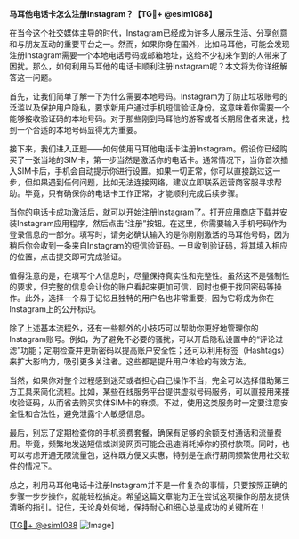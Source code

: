 **马耳他电话卡怎么注册Instagram？【TG💪+ @esim1088】**

在当今这个社交媒体主导的时代，Instagram已经成为许多人展示生活、分享创意和与朋友互动的重要平台之一。然而，如果你身在国外，比如马耳他，可能会发现注册Instagram需要一个本地电话号码或邮箱地址，这给不少初来乍到的人带来了困扰。那么，如何利用马耳他的电话卡顺利注册Instagram呢？本文将为你详细解答这一问题。

首先，让我们简单了解一下为什么需要本地号码。Instagram为了防止垃圾账号的泛滥以及保护用户隐私，要求新用户通过手机短信验证身份。这意味着你需要一个能够接收验证码的本地号码。对于那些刚到马耳他的游客或者长期居住者来说，找到一个合适的本地号码显得尤为重要。

接下来，我们进入正题——如何使用马耳他电话卡注册Instagram。假设你已经购买了一张当地的SIM卡，第一步当然是激活你的电话卡。通常情况下，当你首次插入SIM卡后，手机会自动提示你进行设置。如果一切正常，你可以直接跳过这一步，但如果遇到任何问题，比如无法连接网络，建议立即联系运营商客服寻求帮助。毕竟，只有确保你的电话卡工作正常，才能顺利完成后续步骤。

当你的电话卡成功激活后，就可以开始注册Instagram了。打开应用商店下载并安装Instagram应用程序，然后点击“注册”按钮。在这里，你需要输入手机号码作为登录信息的一部分。填写时，请务必确认输入的是你刚刚激活的马耳他号码，因为稍后你会收到一条来自Instagram的短信验证码。一旦收到验证码，将其填入相应的位置，点击提交即可完成验证。

值得注意的是，在填写个人信息时，尽量保持真实性和完整性。虽然这不是强制性的要求，但完整的信息会让你的账户看起来更加可信，同时也便于找回密码等操作。此外，选择一个易于记忆且独特的用户名也非常重要，因为它将成为你在Instagram上的公开标识。

除了上述基本流程外，还有一些额外的小技巧可以帮助你更好地管理你的Instagram账号。例如，为了避免不必要的骚扰，可以开启隐私设置中的“评论过滤”功能；定期检查并更新密码以提高账户安全性；还可以利用标签（Hashtags）来扩大影响力，吸引更多关注者。这些都是提升用户体验的有效方法。

当然，如果你对整个过程感到迷茫或者担心自己操作不当，完全可以选择借助第三方工具来简化流程。比如，某些在线服务平台提供虚拟号码服务，可以直接用来接收验证码，从而省去购买实体SIM卡的麻烦。不过，使用这类服务时一定要注意安全性和合法性，避免泄露个人敏感信息。

最后，别忘了定期检查你的手机资费套餐，确保有足够的余额支付通话和流量费用。毕竟，频繁地发送短信或浏览网页可能会迅速消耗掉你的预付款项。同时，也可以考虑开通无限流量包，这样既方便又实惠，特别是在旅行期间频繁使用社交软件的情况下。

总之，利用马耳他电话卡注册Instagram并不是一件复杂的事情，只要按照正确的步骤一步步操作，就能轻松搞定。希望这篇文章能为正在尝试这项操作的朋友提供清晰的指引。记住，无论身处何地，保持耐心和细心总是成功的关键所在！

[[TG💪+ @esim1088](https://t.me/s/esim1088) ![Image](https://i.postimg.cc/4NQfJmqS/Snipaste-2025-05-13-00-14-12.png)]
